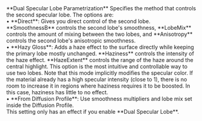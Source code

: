 <tr>
<td>**Dual Specular Lobe Parametrization**</td>
<td>Specifies the method that controls the second specular lobe. The options are:<br/> &#8226; **Direct**: Gives you direct control of the second lobe. **SmoothnessB** controls the second lobe's smoothness, **LobeMix** controls the amount of mixing between the two lobes, and **Anisotropy** controls the second lobe's anisotropic smoothness.<br/> &#8226; **Hazy Gloss**: Adds a haze effect to the surface directly while keeping the primary lobe mostly unchanged. **Haziness** controls the intensity of the haze effect. **HazeExtent** controls the range of the haze around the central highlight. This option is the most intuitive and controllable way to use two lobes. Note that this mode implicitly modifies the specular color. If the material already has a high specular intensity (close to 1), there is no room to increase it in regions where haziness requires it to be boosted. In this case, haziness has little to no effect.<br/> &#8226; **From Diffusion Profile**: Use smoothness multipliers and lobe mix set inside the Diffusion Profile.<br/>This setting only has an effect if you enable **Dual Specular Lobe**.</td>
</tr>
